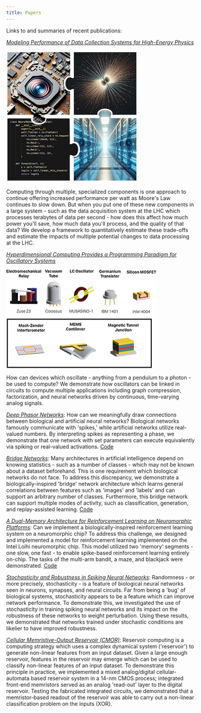 ```yaml
---
title: Papers
---
```


Links to and summaries of recent publications:

[*Modeling Performance of Data Collection Systems for High-Energy Physics*](https://arxiv.org/abs/2407.00123)

![Interlocking puzzle pieces of physics data, sensors, code, and computers](assets/papers/systemflow_cover_image.jpg)

Computing through multiple, specialized components is one approach to continue offering increased performance per watt as Moore's Law continues to slow down. But when you put one of these new components in a large system - such as the data acquisition system at the LHC which processes terabytes of data per second - how does this affect how much power you'll save, how much data you'll process, and the quality of that data? We develop a framework to quantitatively estimate these trade-offs and estimate the impacts of multiple potential changes to data processing at the LHC. 

[*Hyperdimensional Computing Provides a Programming Paradigm for Oscillatory Systems*](https://arxiv.org/abs/2312.11783)

![Illustration of different computing devices for digital and phase-based computing](assets/papers/devices_copy.png)

How can devices which oscillate - anything from a pendulum to a photon - be used to compute? We demonstrate how oscillators can be linked in circuits to compute multiple applications including graph compression, factorization, and neural networks driven by continuous, time-varying analog signals. 

[*Deep Phasor Networks*](https://arxiv.org/pdf/2106.11908): How can we meaningfully draw connections between biological and artificial neural networks? Biological networks famously communicate with 'spikes,' while artificial networks utilize real-valued numbers. By interpreting spikes as representing a phase, we demonstrate that one network with set parameters can execute equivalently via spiking or real-valued activations. [Code](https://github.com/wilkieolin/phasor_networks)

[*Bridge Networks*](https://dl.acm.org/doi/pdf/10.1145/3477145.3477161): Many architectures in artificial intelligence depend on knowing statistics - such as a number of classes - which may not be known about a dataset beforehand. This is one requirement which biological networks do not face. To address this discrepancy, we demonstrate a biologically-inspired 'bridge' network architecture which learns general correlations between features such as 'images' and 'labels' and can support an arbitrary number of classes. Furthermore, this bridge network can support multiple modes of activity, such as classification, generation, and replay-assisted learning. [Code](https://github.com/wilkieolin/bridge_networks)

[*A Dual-Memory Architecture for Reinforcement Learning on Neuromorphic Platforms*](https://iopscience.iop.org/article/10.1088/2634-4386/ac1a64/pdf): Can we implement a biologically-inspired reinforcement learning system on a neuromorphic chip? To address this challenge, we designed and implemented a model for reinforcement learning implemented on the Intel Loihi neuromorphic chip. This model utilized two 'memory' segments - one slow, one fast - to enable spike-based reinforcement learning entirely on-chip. The tasks of the multi-arm bandit, a maze, and blackjack were demonstrated. [Code](https://github.com/wilkieolin/loihi_rl)

[*Stochasticity and Robustness in Spiking Neural Networks*](https://www.sciencedirect.com/science/article/am/pii/S0925231220313035): Randomness - or more precisely, stochasticity - is a feature of biological neural networks seen in neurons, synapses, and neural circuits. Far from being a 'bug' of biological systems, stochasticity appears to be a feature which can improve network performance. To demonstrate this, we investigated the use of stochasticity in training spiking neural networks and its impact on the robustness of these networks to weight perturbation. Using these results, we demonstrated that networks trained under stochastic conditions are likelier to have improved robustness.

[*Cellular Memristive-Output Reservoir (CMOR)*](https://arxiv.org/pdf/1906.06414): Reservoir computing is a computing strategy which uses a complex dynamical system ('reservoir') to generate non-linear features from an input dataset. Given a large enough reservoir, features in the reservoir may emerge which can be used to classify non-linear features of an input dataset. To demonstrate this principle in practice, we implemented a mixed analog/digital cellular-automata based reservoir system in a 14-nm CMOS process; integrated front-end memristors served as an analog 'read-out' layer to the digital reservoir. Testing the fabricated integrated circuits, we demonstrated that a memristor-based readout of the reservoir was able to carry out a non-linear classification problem on the inputs (XOR). 